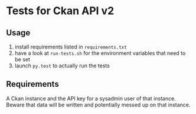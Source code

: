 # Tests for Ckan API v2

## Usage

1. install requirements listed in ``requirements.txt``
2. have a look at ``run-tests.sh`` for the environment variables
   that need to be set
3. launch ``py.test`` to actually run the tests

## Requirements

A Ckan instance and the API key for a sysadmin user of that instance.
Beware that data will be written and potentially messed up on that
instance.

